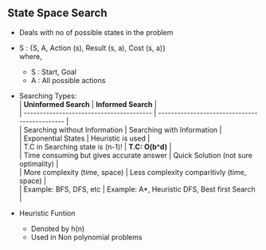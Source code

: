 ## State Space Search

- Deals with no of possible states in the problem
- S : {S, A, Action (s), Result (s, a), Cost (s, a)}  
  where,
  - S : Start, Goal
  - A : All possible actions


- Searching Types:  
  | **Uninformed Search**                    | **Informed Search**                           |  
  | ---------------------------------------- | --------------------------------------------- |  
  | Searching without Information            | Searching with Information                    |  
  | Exponential States                       | Heuristic is used                             |  
  |  T.C in Searching state is (n-1)!        | **T.C: O(b^d)**                               |  
  | Time consuming but gives accurate answer | Quick Solution (not sure optimality)          |  
  | More complexity (time, space)            | Less complexity comparitivly (time, space)    |  
  | Example: BFS, DFS, etc                   | Example: A*, Heuristic DFS, Best first Search |  


- Heuristic Funtion
  - Denoted by h(n)
  - Used in Non polynomial problems
 
